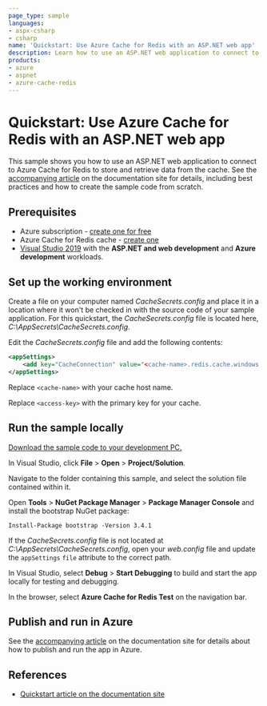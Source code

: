 ```yaml
---
page_type: sample
languages:
- aspx-csharp
- csharp
name: 'Quickstart: Use Azure Cache for Redis with an ASP.NET web app'
description: Learn how to use an ASP.NET web application to connect to Azure Cache for Redis to store and retrieve data from the cache.
products:
- azure
- aspnet
- azure-cache-redis
---
```

# Quickstart: Use Azure Cache for Redis with an ASP.NET web app

This sample shows you how to use an ASP.NET web application to connect to Azure Cache for Redis to store and retrieve data from the cache. See the [accompanying article](https://docs.microsoft.com/azure/azure-cache-for-redis/cache-web-app-howto) on the documentation site for details, including best practices and how to create the sample code from scratch.

## Prerequisites

- Azure subscription - [create one for free](https://azure.microsoft.com/free/dotnet)
- Azure Cache for Redis cache - [create one](https://docs.microsoft.com/azure/azure-cache-for-redis/quickstart-create-redis)
- [Visual Studio 2019](https://www.visualstudio.com/downloads/) with the **ASP.NET and web development** and **Azure development** workloads.

## Set up the working environment

Create a file on your computer named *CacheSecrets.config* and place it in a location where it won't be checked in with the source code of your sample application. For this quickstart, the *CacheSecrets.config* file is located here, *C:\AppSecrets\CacheSecrets.config*.

Edit the *CacheSecrets.config* file and add the following contents:

```xml
<appSettings>
    <add key="CacheConnection" value="<cache-name>.redis.cache.windows.net,abortConnect=false,ssl=true,allowAdmin=true,password=<access-key>"/>
</appSettings>
```

Replace `<cache-name>` with your cache host name.

Replace `<access-key>` with the primary key for your cache.

## Run the sample locally

[Download the sample code to your development PC.](/README.md#get-the-samples)

In Visual Studio, click **File** > **Open** > **Project/Solution**.

Navigate to the folder containing this sample, and select the solution file contained within it.

Open **Tools** > **NuGet Package Manager** > **Package Manager Console** and install the bootstrap NuGet package:

```pwsh
Install-Package bootstrap -Version 3.4.1
```

If the *CacheSecrets.config* file is not located at *C:\AppSecrets\CacheSecrets.config*, open your *web.config* file and update the `appSettings` `file` attribute to the correct path.

In Visual Studio, select **Debug** > **Start Debugging** to build and start the app locally for testing and debugging.

In the browser, select **Azure Cache for Redis Test** on the navigation bar.

## Publish and run in Azure

See the [accompanying article](https://docs.microsoft.com/azure/azure-cache-for-redis/cache-web-app-howto) on the documentation site for details about how to publish and run the app in Azure.

## References

* [Quickstart article on the documentation site](https://docs.microsoft.com/azure/azure-cache-for-redis/cache-web-app-howto)